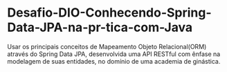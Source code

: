 # Desafio-DIO-Conhecendo-Spring-Data-JPA-na-pr-tica-com-Java
Usar os principais conceitos de Mapeamento Objeto Relacional(ORM) através do Spring Data JPA, desenvolvida uma API RESTful com ênfase na modelagem de suas entidades, no domínio de uma academia de ginástica.
